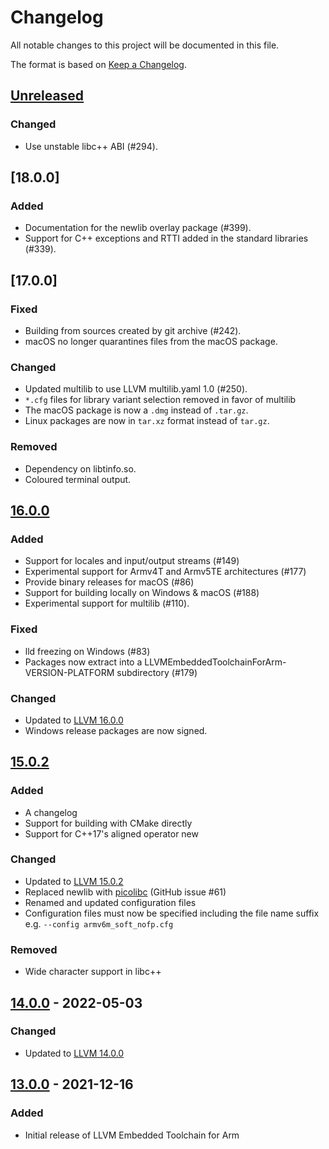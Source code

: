 # Changelog

All notable changes to this project will be documented in this file.

The format is based on [Keep a Changelog](https://keepachangelog.com/en/1.0.0/).

## [Unreleased]

### Changed
- Use unstable libc++ ABI (#294).

## [18.0.0]

### Added

- Documentation for the newlib overlay package (#399).
- Support for C++ exceptions and RTTI added in the standard libraries (#339).

## [17.0.0]

### Fixed
- Building from sources created by git archive (#242).
- macOS no longer quarantines files from the macOS package.

### Changed
- Updated multilib to use LLVM multilib.yaml 1.0 (#250).
- `*.cfg` files for library variant selection removed in favor of multilib
- The macOS package is now a `.dmg` instead of `.tar.gz`.
- Linux packages are now in `tar.xz` format instead of `tar.gz`.

### Removed

- Dependency on libtinfo.so.
- Coloured terminal output.

## [16.0.0]

### Added

- Support for locales and input/output streams (#149)
- Experimental support for Armv4T and Armv5TE architectures (#177)
- Provide binary releases for macOS (#86)
- Support for building locally on Windows & macOS (#188)
- Experimental support for multilib (#110).

### Fixed

- lld freezing on Windows (#83)
- Packages now extract into a LLVMEmbeddedToolchainForArm-VERSION-PLATFORM subdirectory (#179)

### Changed

- Updated to [LLVM 16.0.0](https://github.com/llvm/llvm-project/releases/tag/llvmorg-16.0.0)
- Windows release packages are now signed.


## [15.0.2]

### Added

- A changelog
- Support for building with CMake directly
- Support for C++17's aligned operator new

### Changed

- Updated to [LLVM 15.0.2](https://github.com/llvm/llvm-project/releases/tag/llvmorg-15.0.2)
- Replaced newlib with [picolibc](https://github.com/picolibc/picolibc) (GitHub issue #61)
- Renamed and updated configuration files
- Configuration files must now be specified including the file name suffix e.g. `--config armv6m_soft_nofp.cfg`

### Removed

- Wide character support in libc++


## [14.0.0] - 2022-05-03

### Changed

- Updated to [LLVM 14.0.0](https://github.com/llvm/llvm-project/releases/tag/llvmorg-14.0.0)

## [13.0.0] - 2021-12-16

### Added

- Initial release of LLVM Embedded Toolchain for Arm

[unreleased]: https://github.com/ARM-software/LLVM-embedded-toolchain-for-Arm/compare/release-16.0.0...HEAD
[16.0.0]: https://github.com/ARM-software/LLVM-embedded-toolchain-for-Arm/compare/release-15.0.2...release-16.0.0
[15.0.2]: https://github.com/ARM-software/LLVM-embedded-toolchain-for-Arm/compare/release-14.0.0...release-15.0.2
[14.0.0]: https://github.com/ARM-software/LLVM-embedded-toolchain-for-Arm/compare/release-13.0.0...release-14.0.0
[13.0.0]: https://github.com/ARM-software/LLVM-embedded-toolchain-for-Arm/releases/tag/release-13.0.0
